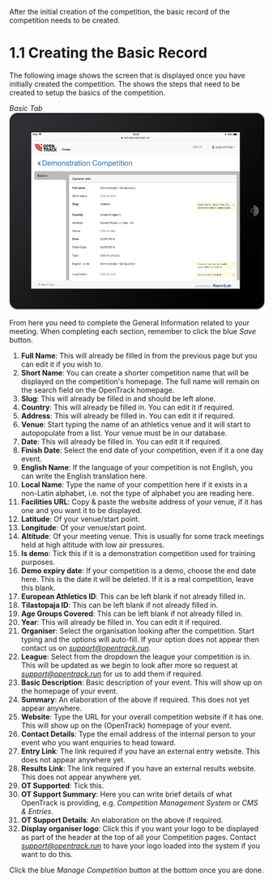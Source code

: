 <!-- TITLE: Training Manual - Basic Tab-->

After the initial creation of the competition, the basic record of the competition needs to be created. 
# 1.1 Creating the Basic Record
The following image shows the screen that is displayed once you have initially created the competition. The shows the steps that need to be created to setup the basics of the competition. 

*Basic Tab*
![Basic Tab](/uploads/basic-tab/basic-tab.png "Basic Tab")

From here you need to complete the General Information related to your meeting. When completing each section, remember to click the blue *Save* button. 

1. **Full Name**: This will already be filled in from the previous page but you can edit it if you wish to.
2. **Short Name**: You can create a shorter competition name that will be displayed on the competition's homepage. The full name will remain on the search field on the OpenTrack homepage.
3. **Slug**: This will already be filled in and should be left alone.
4. **Country**: This will already be filled in. You can edit it if required.
5. **Address**: This will already be filled in. You can edit it if required.
6. **Venue**: Start typing the name of an athletics venue and it will start to autopopulate from a list. Your venue must be in our database.
7. **Date**: This will already be filled in. You can edit it if required.
8. **Finish Date**: Select the end date of your competition, even if it a one day event.
9. **English Name**: If the language of your competition is not English, you can write the English translation here. 
10. **Local Name**: Type the name of your competition here if it exists in a non-Latin alphabet, i.e. not the type of alphabet you are reading here.
11. **Facilities URL**: Copy & paste the website address of your venue, if it has one and you want it to be displayed.
12. **Latitude**: Of your venue/start point.
13. **Longitude**: Of your venue/start point.
14. **Altitude**: Of your meeting venue. This is usually for some track meetings held at high altitude with low air pressures.
15. **Is demo**: Tick this if it is a demonstration competition used for training purposes.
16. **Demo expiry date**: If your competition is a demo, choose the end date here. This is the date it will be deleted. If it is a real competition, leave this blank.
17. **European Athletics ID**: This can be left blank if not already filled in. 
18. **Tilastopaja ID**: This can be left blank if not already filled in. 
19. **Age Groups Covered**: This can be left blank if not already filled in. 
20. **Year**: This will already be filled in. You can edit it if required.
21. **Organiser**: Select the organisation looking after the competition. Start typing and the options will auto-fill. If your option does not appear then contact us on *support@opentrack.run*.
22. **League**: Select from the dropdown the league your competition is in. This will be updated as we begin to look after more so request at *support@opentrack.run* for us to add them if required.
23. **Basic Description**: Basic description of your event. This will show up on the homepage of your event.
24. **Summary**: An elaboration of the above if required. This does not yet appear anywhere.
25. **Website**: Type the URL for your overall competition website if it has one. This will show up on the (OpenTrack) homepage of your event.
26. **Contact Details**: Type the email address of the internal person to your event who you want enquiries to head toward.
27. **Entry Link**: The link required if you have an external entry website. This does not appear anywhere yet.
28. **Results Link**: The link required if you have an external results website. This does not appear anywhere yet.
29. **OT Supported**: Tick this.
30. **OT Support Summary**: Here you can write brief details of what OpenTrack is providing, e.g. *Competition Management System* or *CMS & Entries*.
31. **OT Support Details**:  An elaboration on the above if required.
32. **Display organiser logo**: Click this if you want your logo to be displayed as part of the header at the top of all your Competition pages. Contact *support@opentrack.run* to have your logo loaded into the system if you want to do this.

Click the blue *Manage Competition* button at the bottom once you are done.